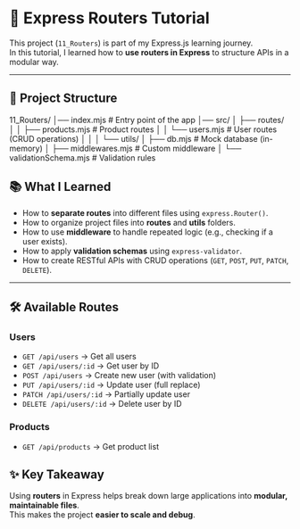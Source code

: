 # 🚀 Express Routers Tutorial

This project (`11_Routers`) is part of my Express.js learning journey.  
In this tutorial, I learned how to **use routers in Express** to structure APIs in a modular way.

---

## 📂 Project Structure

11_Routers/
│── index.mjs # Entry point of the app
│── src/
│ ├── routes/
│ │ ├── products.mjs # Product routes
│ │ └── users.mjs # User routes (CRUD operations)
│ │
│ └── utils/
│ ├── db.mjs # Mock database (in-memory)
│ ├── middlewares.mjs # Custom middleware
│ └── validationSchema.mjs # Validation rules

## 📚 What I Learned

- How to **separate routes** into different files using `express.Router()`.
- How to organize project files into **routes** and **utils** folders.
- How to use **middleware** to handle repeated logic (e.g., checking if a user exists).
- How to apply **validation schemas** using `express-validator`.
- How to create RESTful APIs with CRUD operations (`GET`, `POST`, `PUT`, `PATCH`, `DELETE`).

---

## 🛠️ Available Routes

### Users

- `GET /api/users` → Get all users
- `GET /api/users/:id` → Get user by ID
- `POST /api/users` → Create new user (with validation)
- `PUT /api/users/:id` → Update user (full replace)
- `PATCH /api/users/:id` → Partially update user
- `DELETE /api/users/:id` → Delete user by ID

### Products

- `GET /api/products` → Get product list

## ✨ Key Takeaway

Using **routers** in Express helps break down large applications into **modular, maintainable files**.  
This makes the project **easier to scale and debug**.

